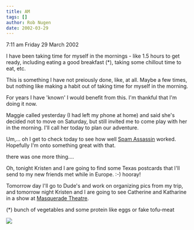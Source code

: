 ```yaml
---
title: AM
tags: []
author: Rob Nugen
date: 2002-03-29
---
```


<p class=date>7:11 am Friday 29 March 2002</p>

<p>I have been taking time for myself in the mornings
- like 1.5 hours to get ready, including eating a good
breakfast (*), taking some chillout time to eat,
etc.</p>

<p>This is something I have not preiously done, like,
at all.  Maybe a few times, but nothing like making a
habit out of taking time for myself in the
morning.</p>

<p>For years I have 'known' I would benefit from this.
 I'm thankful that I'm doing it now.</p>

<p>Maggie called yesterday (I had left my phone at
home) and said she's decided not to move on Saturday,
but still invited me to come play with her in the
morning.  I'll call her today to plan our
adventure.</p>

<p>Um,... oh I get to check today to see how well <a
href='http://spamassassin.org'>Spam Assassin</a>
worked.  Hopefully I'm onto something great with
that.</p>

<p>there was one more thing....</p>

<p>Oh, tonight Kristen and I are going to find some
Texas postcards that I'll send to my new friends met
while in Europe.  :-)  hooray!</p>

<p>Tomorrow day I'll go to Dude's and work on
organizing pics from my trip, and tomorrow night
Kristen and I are going to see Catherine and Katharine
in a show at <a
href='http://www.masqueradetheatre.com'>Masquerade
Theatre</a>.</p>

<p>(*) bunch of vegetables and some protein like eggs
or fake tofu-meat</p>

<p><img src="/images/rob/wL-ROB.gif"/></p>

